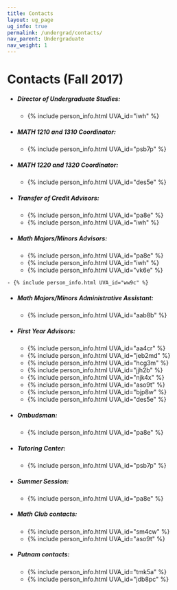 ```yaml
---
title: Contacts
layout: ug_page
ug_info: true
permalink: /undergrad/contacts/
nav_parent: Undergraduate
nav_weight: 1
---
```


<h1 class="mb-4">Contacts (Fall 2017)</h1>

- ##### Director of Undergraduate Studies:<br>
	- {% include person_info.html UVA_id="iwh" %}

- ##### MATH 1210 and 1310 Coordinator:<br>
	- {% include person_info.html UVA_id="psb7p" %}

- ##### MATH 1220 and 1320 Coordinator:<br>
	- {% include person_info.html UVA_id="des5e" %}

- ##### Transfer of Credit Advisors:<br>
	- {% include person_info.html UVA_id="pa8e" %}<br>
	- {% include person_info.html UVA_id="iwh" %}

- ##### Math Majors/Minors Advisors:<br>
	- {% include person_info.html UVA_id="pa8e" %}<br>
	- {% include person_info.html UVA_id="iwh" %}<br>
	- {% include person_info.html UVA_id="vk6e" %}<br>
<!-- - {% include person_info.html UVA_id="tam7b" %}<br> -->
	- {% include person_info.html UVA_id="ww9c" %}

- ##### Math Majors/Minors Administrative Assistant:<br>
	- {% include person_info.html UVA_id="aab8b" %}

- ##### First Year Advisors:<br>
	- {% include person_info.html UVA_id="aa4cr" %}<br>
	- {% include person_info.html UVA_id="jeb2md" %}<br>
	- {% include person_info.html UVA_id="hcg3m" %}<br>
	- {% include person_info.html UVA_id="jjh2b" %}<br>
	- {% include person_info.html UVA_id="njk4x" %}<br>
	- {% include person_info.html UVA_id="aso9t" %}<br>
	- {% include person_info.html UVA_id="bjp8w" %}<br>
	- {% include person_info.html UVA_id="des5e" %}

- ##### Ombudsman:<br>
	- {% include person_info.html UVA_id="pa8e" %}

- ##### Tutoring Center:<br>
	- {% include person_info.html UVA_id="psb7p" %}

- ##### Summer Session:<br>
	- {% include person_info.html UVA_id="pa8e" %}

- ##### Math Club contacts:<br>
	- {% include person_info.html UVA_id="sm4cw" %}<br>
	- {% include person_info.html UVA_id="aso9t" %}

- ##### Putnam contacts:<br>
	- {% include person_info.html UVA_id="tmk5a" %}
	- {% include person_info.html UVA_id="jdb8pc" %}

